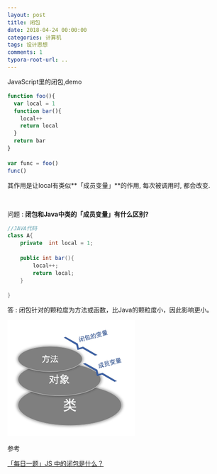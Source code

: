 ```yaml
---
layout: post
title: 闭包
date: 2018-04-24 00:00:00
categories: 计算机
tags: 设计思想
comments: 1
typora-root-url: ..
---
```




JavaScript里的闭包,demo

```javascript
function foo(){
  var local = 1
  function bar(){
    local++
    return local
  }
  return bar
}

var func = foo()
func()
```

其作用是让local有类似**「成员变量」**的作用, 每次被调用时, 都会改变. 

<br>

问题 : **闭包和Java中类的「成员变量」有什么区别?**

```java
//JAVA代码
class A{
    private  int local = 1;
    
    public int bar(){
        local++;
        return local;
    }
    
}
```

答 : 闭包针对的颗粒度为方法或函数，比Java的颗粒度小，因此影响更小。

![1540448849270](/assets/blog_res/1540448849270.png)

参考

[「每日一题」JS 中的闭包是什么？ ](https://zhuanlan.zhihu.com/p/22486908?refer=study-fe)

